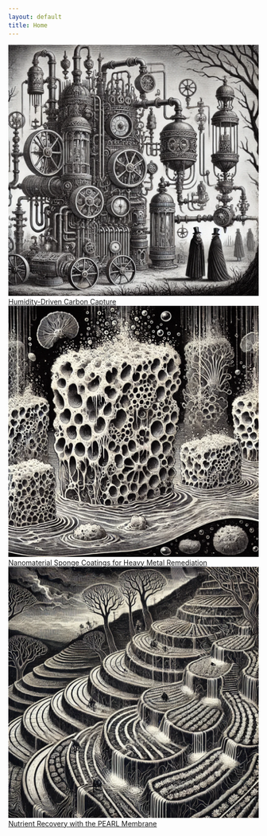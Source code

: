 ```yaml
---
layout: default
title: Home
---
```


<section class="image-grid">
  <a href="dac.html">
    <img src="/assets/images/dac.jpg" alt="Image 1 description">
    <span>Humidity-Driven Carbon Capture</span>
  </a>
  <a href="sponge.html">
    <img src="/assets/images/sponge.jpg" alt="Image 2 description">
    <span>Nanomaterial Sponge Coatings for Heavy Metal Remediation</span>
  </a>
  <a href="pearl.html">
    <img src="/assets/images/pearl.jpg" alt="Image 3 description">
    <span>Nutrient Recovery with the PEARL Membrane</span>
  </a>
</section>
